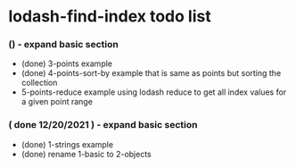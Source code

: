 # lodash-find-index todo list

### () - expand basic section
* (done) 3-points example
* (done) 4-points-sort-by example that is same as points but sorting the collection
* 5-points-reduce example using lodash reduce to get all index values for a given point range

### ( done 12/20/2021 ) - expand basic section
* (done) 1-strings example
* (done) rename 1-basic to 2-objects
